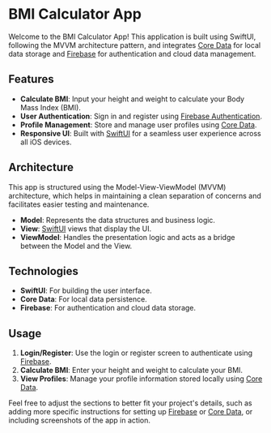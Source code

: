 # BMI Calculator App

Welcome to the BMI Calculator App! This application is built using SwiftUI, following the MVVM architecture pattern, and integrates [Core Data](https://developer.apple.com/documentation/coredata) for local data storage and [Firebase](https://firebase.google.com/) for authentication and cloud data management.

## Features

- **Calculate BMI**: Input your height and weight to calculate your Body Mass Index (BMI).
- **User Authentication**: Sign in and register using [Firebase Authentication](https://firebase.google.com/docs/auth).
- **Profile Management**: Store and manage user profiles using [Core Data](https://developer.apple.com/documentation/coredata).
- **Responsive UI**: Built with [SwiftUI](https://developer.apple.com/documentation/swiftui) for a seamless user experience across all iOS devices.

## Architecture

This app is structured using the Model-View-ViewModel (MVVM) architecture, which helps in maintaining a clean separation of concerns and facilitates easier testing and maintenance.

- **Model**: Represents the data structures and business logic.
- **View**: [SwiftUI](https://developer.apple.com/documentation/swiftui) views that display the UI.
- **ViewModel**: Handles the presentation logic and acts as a bridge between the Model and the View.

## Technologies

- **SwiftUI**: For building the user interface.
- **Core Data**: For local data persistence.
- **Firebase**: For authentication and cloud data storage.

## Usage

1. **Login/Register**: Use the login or register screen to authenticate using [Firebase](https://firebase.google.com/).
2. **Calculate BMI**: Enter your height and weight to calculate your BMI.
3. **View Profiles**: Manage your profile information stored locally using [Core Data](https://developer.apple.com/documentation/coredata).


Feel free to adjust the sections to better fit your project's details, such as adding more specific instructions for setting up [Firebase](https://firebase.google.com/) or [Core Data](https://developer.apple.com/documentation/coredata), or including screenshots of the app in action. 
